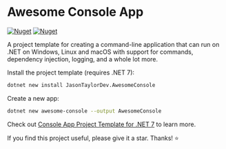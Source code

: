 # Awesome Console App

[![Nuget](https://img.shields.io/nuget/v/JasonTaylorDev.AwesomeConsole?label=NuGet)](https://www.nuget.org/packages/JasonTaylorDev.AwesomeConsole)
[![Nuget](https://img.shields.io/nuget/dt/JasonTaylorDev.AwesomeConsole?label=Downloads)](https://www.nuget.org/packages/JasonTaylorDev.AwesomeConsole)

A project template for creating a command-line application that can run on .NET on Windows, Linux and macOS with support for commands, dependency injection, logging, and a whole lot more.

Install the project template (requires .NET 7):

```bash
dotnet new install JasonTaylorDev.AwesomeConsole
```

Create a new app:

```bash
dotnet new awesome-console --output AwesomeConsole
```

Check out [Console App Project Template for .NET 7](https://jasontaylor.dev/console-app-project-template/) to learn more.

If you find this project useful, please give it a star. Thanks! ⭐
